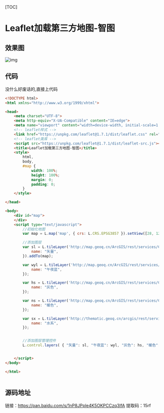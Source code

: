 [TOC]

# Leaflet加载第三方地图-智图

##  效果图

![img](https://pzy-images.oss-cn-hangzhou.aliyuncs.com/img/202110291636648.png)![点击并拖拽以移动](data:image/gif;base64,R0lGODlhAQABAPABAP///wAAACH5BAEKAAAALAAAAAABAAEAAAICRAEAOw==)



## 代码

没什么好废话的,直接上代码

```html
<!DOCTYPE html>
<html xmlns="http://www.w3.org/1999/xhtml">

<head>
    <meta charset="UTF-8">
    <meta http-equiv="X-UA-Compatible" content="IE=edge">
    <meta name="viewport" content="width=device-width, initial-scale=1.0">
    <!-- leaflet样式 -->
    <link href="https://unpkg.com/leaflet@1.7.1/dist/leaflet.css" rel="stylesheet" />
    <!-- leaflet类库 -->
    <script src="https://unpkg.com/leaflet@1.7.1/dist/leaflet-src.js"></script>
    <title>Leaflet加载第三方地图-智图</title>
    <style>
        html,
        body,
        #map {
            width: 100%;
            height: 100%;
            margin: 0;
            padding: 0;
        }
    </style>

</head>

<body>
    <div id="map">
    </div>
    <script type="text/javascript">
        //初始化地图
        var map = L.map('map', { crs: L.CRS.EPSG3857 }).setView([28, 120], 6);

        //添加图层
        var sl = L.tileLayer('http://map.geoq.cn/ArcGIS/rest/services/ChinaOnlineCommunity/MapServer/tile/{z}/{y}/{x}', {
            name: "矢量",
        }).addTo(map);

        var wyl = L.tileLayer('http://map.geoq.cn/ArcGIS/rest/services/ChinaOnlineStreetPurplishBlue/MapServer/tile/{z}/{y}/{x}', {
            name: "午夜蓝",
        });

        var hs = L.tileLayer('http://map.geoq.cn/ArcGIS/rest/services/ChinaOnlineStreetGray/MapServer/tile/{z}/{y}/{x}', {
            name: "灰色",
        });

        var ns = L.tileLayer('http://map.geoq.cn/ArcGIS/rest/services/ChinaOnlineStreetWarm/MapServer/tile/{z}/{y}/{x}', {
            name: "暖色",
        });

        var sx = L.tileLayer('http://thematic.geoq.cn/arcgis/rest/services/ThematicMaps/WorldHydroMap/MapServer/tile/{z}/{y}/{x}', {
            name: "水系",
        });


        //添加图层管理控件
        L.control.layers( { "矢量": sl, "午夜蓝": wyl, "灰色": hs, "暖色": ns, "水系": sx },null).addTo(map);


    </script>
</body>

</html>
```

![点击并拖拽以移动](data:image/gif;base64,R0lGODlhAQABAPABAP///wAAACH5BAEKAAAALAAAAAABAAEAAAICRAEAOw==)

## 源码地址

链接：https://pan.baidu.com/s/1nP8JPple4K5OKPCCzq3lfA 
 提取码：15rf